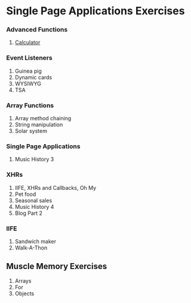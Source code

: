 # Single Page Applications Exercises

### Advanced Functions

1. [Calculator](calculator)


### Event Listeners

1. Guinea pig
1. Dynamic cards
1. WYSIWYG
1. TSA


### Array Functions

1. Array method chaining
1. String manipulation
1. Solar system


### Single Page Applications

1. Music History 3


### XHRs

1. IIFE, XHRs and Callbacks, Oh My
1. Pet food
1. Seasonal sales
1. Music History 4
1. Blog Part 2

### IIFE

1. Sandwich maker
1. Walk-A-Thon

## Muscle Memory Exercises

1. Arrays
1. For
1. Objects
